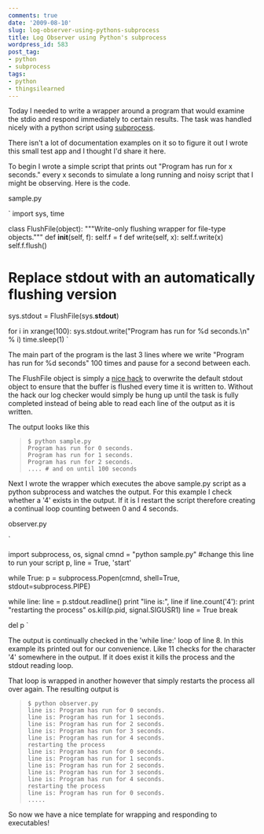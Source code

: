 ```yaml
---
comments: true
date: '2009-08-10'
slug: log-observer-using-pythons-subprocess
title: Log Observer using Python's subprocess
wordpress_id: 583
post_tag:
- python
- subprocess
tags:
- python
- thingsilearned
---
```


Today I needed to write a wrapper around a program that would examine the stdio and respond immediately to certain results.  The task was handled nicely with a python script using [subprocess](http://pydoc.org/2.4.1/subprocess.html).

There isn't a lot of documentation examples on it so to figure it out I wrote this small test app and I thought I'd share it here.

To begin I wrote a simple script that prints out "Program has run for x seconds." every x seconds to simulate a long running and noisy script that I might be observing.  Here is the code.

sample.py

`
import sys, time

class FlushFile(object):
   """Write-only flushing wrapper for file-type objects."""
   def __init__(self, f):
       self.f = f
   def write(self, x):
       self.f.write(x)
       self.f.flush()

# Replace stdout with an automatically flushing version
sys.stdout = FlushFile(sys.__stdout__)

for i in xrange(100):
   sys.stdout.write("Program has run for %d seconds.\n" % i)
   time.sleep(1)
`

The main part of the program is the last 3 lines where we write "Program has run for %d seconds" 100 times and pause for a second between each.

The FlushFile object is simply a [nice hack](http://stackoverflow.com/questions/527197/intercepting-stdout-of-a-subprocess-while-it-is-running) to overwrite the default stdout object to ensure that the buffer is flushed every time it is written to.  Without the hack our log checker would simply be hung up until the task is fully completed instead of being able to read each line of the output as it is written.

The output looks like this


> 

>     
>     $ python sample.py
>     Program has run for 0 seconds.
>     Program has run for 1 seconds.
>     Program has run for 2 seconds.
>     .... # and on until 100 seconds
> 
> 



Next I wrote the wrapper which executes the above sample.py script as a python subprocess and watches the output.  For this example I check whether a '4' exists in the output.  If it is I restart the script therefore creating a continual loop counting between 0 and 4 seconds.

observer.py

`

import subprocess, os, signal
cmnd = "python sample.py" #change this line to run your script
p, line = True, 'start'

while True:
   p = subprocess.Popen(cmnd, shell=True, stdout=subprocess.PIPE)

   while line:
       line = p.stdout.readline()
       print "line is:", line
       if line.count('4'):
           print "restarting the process"
           os.kill(p.pid, signal.SIGUSR1)
           line = True
           break

   del p
`

The output is continually checked in the 'while line:' loop of line 8.  In this example its printed out for our convenience.  Like 11 checks for the character '4' somewhere in the output.  If it does exist it kills the process and the stdout reading loop.

That loop is wrapped in another however that simply restarts the process all over again.  The resulting output is


> 

>     
>     $ python observer.py
>     line is: Program has run for 0 seconds.
>     line is: Program has run for 1 seconds.
>     line is: Program has run for 2 seconds.
>     line is: Program has run for 3 seconds.
>     line is: Program has run for 4 seconds.
>     restarting the process
>     line is: Program has run for 0 seconds.
>     line is: Program has run for 1 seconds.
>     line is: Program has run for 2 seconds.
>     line is: Program has run for 3 seconds.
>     line is: Program has run for 4 seconds.
>     restarting the process
>     line is: Program has run for 0 seconds.
>     .....
> 
> 



So now we have a nice template for wrapping and responding to executables!
